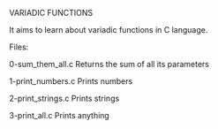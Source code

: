 VARIADIC FUNCTIONS

  It aims to learn about variadic functions in C language.

Files:

  0-sum_them_all.c 	Returns the sum of all its parameters

  1-print_numbers.c 	Prints numbers

  2-print_strings.c 	Prints strings

  3-print_all.c 	Prints anything
